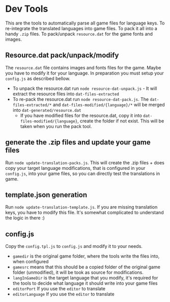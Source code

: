 # Dev Tools

This are the tools to automatically parse all game files for language keys. To re-integrate the translated languages into game files. To pack it all into a handy `.zip` files. To pack/unpack `resource.dat` for the game fonts and images.

## Resource.dat pack/unpack/modify
The `resource.dat` file contains images and fonts files for the game. Maybe you have to modify it for your language. In preparation you must setup your `config.js` as described bellow.
* To unpack the resource.dat run `node resource-dat-unpack.js` - It will extract the resource files into `dat-files-extracted`
* To re-pack the resource.dat run `node resource-dat-pack.js`. The `dat-files-extracted/*` and `dat-files-modified/{language}/*` will be merged into `dat-generated/resource.dat`
  * If you have modified files for the resource.dat, copy it into `dat-files-modified/{language}`, create the folder if not exist. This will be taken when you run the pack tool.
    
## generate the .zip files and update your game files
Run `node update-translation-packs.js`. This will create the .zip files + does copy your target language modifications, that is configured in your `config.js`, into your game files, so you can directly test the translations in game.

## template.json generation
Run `node update-translation-template.js`. If you are missing translation keys, you have to modify this file. It's somewhat complicated to understand the logic in there :)

## config.js
Copy the `config.tpl.js` to `config.js` and modify it to your needs.
* `gamedir` is the original game folder, where the tools write the files into, when configured
* `gamesrc` means that this should be a copied folder of the original game folder (unmodified), it will be took as source for modifications.
* `langInGameDir` is the target language that you modify, it's required for the tools to decide what language it should write into your game files
* `editorPort` If you use the `editor` to translate
* `editorLanguage` If you use the `editor` to translate